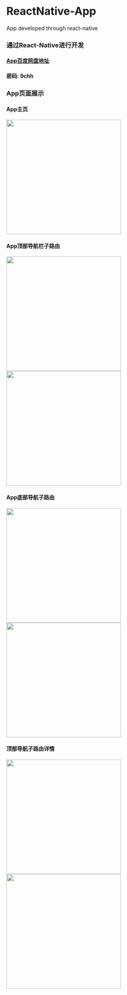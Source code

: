 # ReactNative-App

App developed through react-native

### 通过React-Native进行开发

#### [App百度网盘地址](https://pan.baidu.com/s/1LQR_Mbq-zTHd5cyzVMJdZg) 

#### 密码: 9chh

### App页面展示

#### App主页

<img src="http://p7ik6bm59.bkt.clouddn.com/856348822.jpg" width="300" hegiht="500" align=center />

#### App顶部导航栏子路由

<img src="http://p7ik6bm59.bkt.clouddn.com/2022658979.jpg" width="300" hegiht="500" align=center />

<img src="http://p7ik6bm59.bkt.clouddn.com/357522919.jpg" width="300" hegiht="500" align=center />

#### App底部导航子路由

<img src="http://p7ik6bm59.bkt.clouddn.com/1112890189.jpg" width="300" hegiht="500" align=center />

<img src="http://p7ik6bm59.bkt.clouddn.com/1124056954.jpg" width="300" hegiht="500" align=center />

#### 顶部导航子路由详情

<img src="http://p7ik6bm59.bkt.clouddn.com/417077201.jpg" width="300" hegiht="500" align=center />

<img src="http://p7ik6bm59.bkt.clouddn.com/1647054350.jpg" width="300" hegiht="500" align=center />
